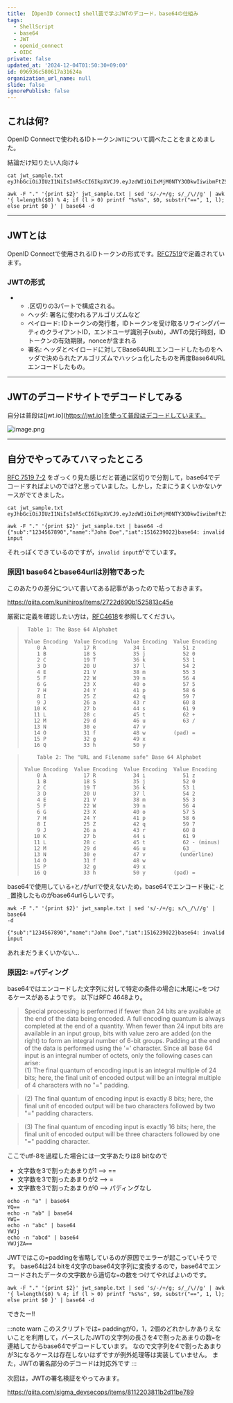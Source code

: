 ```yaml
---
title: 【OpenID Connect】shell芸で学ぶJWTのデコード，base64の仕組み
tags:
  - ShellScript
  - base64
  - JWT
  - openid_connect
  - OIDC
private: false
updated_at: '2024-12-04T01:50:30+09:00'
id: 096936c580617a31624a
organization_url_name: null
slide: false
ignorePublish: false
---
```

## これは何?

OpenID Connectで使われるIDトークン`JWT`について調べたことをまとめました。

結論だけ知りたい人向け↓

```shell
cat jwt_sample.txt
eyJhbGciOiJIUzI1NiIsInR5cCI6IkpXVCJ9.eyJzdWIiOiIxMjM0NTY3ODkwIiwibmFtZSI6IkpvaG4gRG9lIiwiaWF0IjoxNTE2MjM5MDIyfQ.SflKxwRJSMeKKF2QT4fwpMeJf36POk6yJV_adQssw5c

awk -F "." '{print $2}' jwt_sample.txt | sed 's/-/+/g; s/_/\//g' | awk '{ l=length($0) % 4; if (l > 0) printf "%s%s", $0, substr("==", 1, l); else print $0 }' | base64 -d
```

---

## JWTとは

OpenID Connectで使用されるIDトークンの形式です。[RFC7519](https://tex2e.github.io/rfc-translater/html/rfc7519.html)で定義されています。

### JWTの形式

- - .区切りの3パートで構成される。
  - ヘッダ: 署名に使われるアルゴリズムなど
  - ペイロード: IDトークンの発行者，IDトークンを受け取るリライングパーティのクライアントID，エンドユーザ識別子(sub)，JWTの発行時刻，IDトークンの有効期限，nonceが含まれる
  - 署名: ヘッダとペイロードに対してBase64URLエンコードしたものをヘッダで決められたアルゴリズムでハッシュ化したものを再度Base64URLエンコードしたもの。

---

## JWTのデコードサイトでデコードしてみる

自分は普段は[jwt.io](https://jwt.io]を使って普段はデコードしています。

![image.png](https://qiita-image-store.s3.ap-northeast-1.amazonaws.com/0/3718390/56f23d87-26f8-82e6-9836-64b79b383ba7.png)

---

## 自分でやってみてハマったところ

[RFC 7519 7-2](https://www.tech-invite.com/y75/tinv-ietf-rfc-7519.html#e-7-2)
をざっくり見た感じだと普通に区切りで分割して，base64でデコードすればよいのでは?と思っていました。しかし，たまにうまくいかないケースがでてきました。


```shell
cat jwt_sample.txt
eyJhbGciOiJIUzI1NiIsInR5cCI6IkpXVCJ9.eyJzdWIiOiIxMjM0NTY3ODkwIiwibmFtZSI6IkpvaG4gRG9lIiwiaWF0IjoxNTE2MjM5MDIyfQ.SflKxwRJSMeKKF2QT4fwpMeJf36POk6yJV_adQssw5c

awk -F "." '{print $2}' jwt_sample.txt | base64 -d
{"sub":"1234567890","name":"John Doe","iat":1516239022}base64: invalid input
```
それっぽくできているのですが，`invalid input`がでています。

### 原因1 base64とbase64urlは別物であった

このあたりの差分について書いてある記事があったので貼っておきます。

https://qiita.com/kunihiros/items/2722d690b1525813c45e

厳密に定義を確認したい方は，[RFC4618](https://datatracker.ietf.org/doc/html/rfc4648)を参照してください。

>      Table 1: The Base 64 Alphabet
>
>     Value Encoding  Value Encoding  Value Encoding  Value Encoding
>         0 A            17 R            34 i            51 z
>         1 B            18 S            35 j            52 0
>         2 C            19 T            36 k            53 1
>         3 D            20 U            37 l            54 2
>         4 E            21 V            38 m            55 3
>         5 F            22 W            39 n            56 4
>         6 G            23 X            40 o            57 5
>         7 H            24 Y            41 p            58 6
>         8 I            25 Z            42 q            59 7
>         9 J            26 a            43 r            60 8
>        10 K            27 b            44 s            61 9
>        11 L            28 c            45 t            62 +
>        12 M            29 d            46 u            63 /
>        13 N            30 e            47 v
>        14 O            31 f            48 w         (pad) =
>        15 P            32 g            49 x
>        16 Q            33 h            50 y

>         Table 2: The "URL and Filename safe" Base 64 Alphabet
>
>     Value Encoding  Value Encoding  Value Encoding  Value Encoding
>         0 A            17 R            34 i            51 z
>         1 B            18 S            35 j            52 0
>         2 C            19 T            36 k            53 1
>         3 D            20 U            37 l            54 2
>         4 E            21 V            38 m            55 3
>         5 F            22 W            39 n            56 4
>         6 G            23 X            40 o            57 5
>         7 H            24 Y            41 p            58 6
>         8 I            25 Z            42 q            59 7
>         9 J            26 a            43 r            60 8
>        10 K            27 b            44 s            61 9
>        11 L            28 c            45 t            62 - (minus)
>        12 M            29 d            46 u            63 _
>        13 N            30 e            47 v           (underline)
>        14 O            31 f            48 w
>        15 P            32 g            49 x
>        16 Q            33 h            50 y         (pad) =

base64で使用している`+`と`/`がurlで使えないため，base64でエンコード後に`-`と`_`置換したものがbase64urlらしいです。



```shell
awk -F "." '{print $2}' jwt_sample.txt | sed 's/-/+/g; s/\_/\//g' | base64
-d

{"sub":"1234567890","name":"John Doe","iat":1516239022}base64: invalid input
```

あれまだうまくいかない...

### 原因2: `=`パディング

base64ではエンコードした文字列に対して特定の条件の場合に末尾に`=`をつけるケースがあるようです。
以下はRFC 4648より。

> Special processing is performed if fewer than 24 bits are available  at the end of the data being encoded.  A full encoding quantum is    always completed at the end of a quantity.  When fewer than 24 input    bits are available in an input group, bits with value zero are added    (on the right) to form an integral number of 6-bit groups.  Padding    at the end of the data is performed using the '=' character.  Since    all base 64 input is an integral number of octets, only the following    cases can arise:     
> (1) The final quantum of encoding input is an integral multiple of 24 bits; here, the final unit of encoded output will be an integral multiple of 4 characters with no "=" padding.     

> (2) The final quantum of encoding input is exactly 8 bits; here, the final unit of encoded output will be two characters followed by  two "=" padding characters. 

> (3) The final quantum of encoding input is exactly 16 bits; here, the final unit of encoded output will be three characters followed by one "=" padding character. 

ここでutf-8を過程した場合には一文字あたりは8 bitなので
- 文字数を3で割ったあまりが1 --> ==
- 文字数を3で割ったあまりが2 --> =
- 文字数を3で割ったあまりが0 --> パディングなし

```shell
echo -n "a" | base64
YQ==
echo -n "ab" | base64
YWI=
echo -n "abc" | base64
YWJj
echo -n "abcd" | base64
YWJjZA==
```

JWTではこの=paddingを省略しているのが原因でエラーが起こっていそうです。
base64は24 bitを4文字のbase64文字列に変換するので，base64でエンコードされたデータの文字数から適切な`=`の数をつけてやればよいのです。

```shell
awk -F "." '{print $2}' jwt_sample.txt | sed 's/-/+/g; s/_/\//g' | awk '{ l=length($0) % 4; if (l > 0) printf "%s%s", $0, substr("==", 1, l); else print $0 }' | base64 -d
```

できたー!!

:::note warn
このスクリプトでは`=` paddingが0，1，2個のどれかしかありえないことを利用して，パースしたJWTの文字列の長さを4で割ったあまりの数`=`を連結してからbase64でデコードしています。
なので文字列を4で割ったあまりが3になるケースは存在しないはずですが例外処理等は実装していません。
また，JWTの署名部分のデコードは対応外です
:::

次回は，JWTの署名検証をやってみます。

https://qiita.com/sigma_devsecops/items/8112203811b2d11be789
